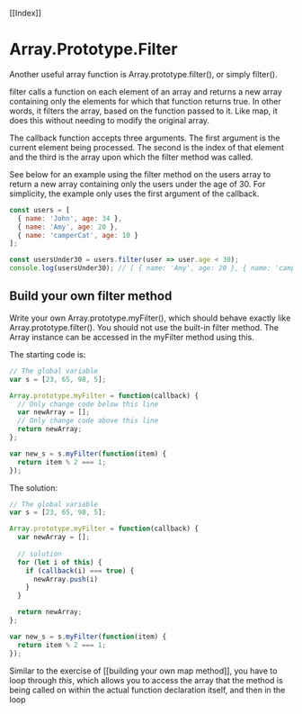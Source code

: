 [[Index]]

# Array.Prototype.Filter
Another useful array function is Array.prototype.filter(), or simply filter().

filter calls a function on each element of an array and returns a new array containing only the elements for which that function returns true. In other words, it filters the array, based on the function passed to it. Like map, it does this without needing to modify the original array.

The callback function accepts three arguments. The first argument is the current element being processed. The second is the index of that element and the third is the array upon which the filter method was called.

See below for an example using the filter method on the users array to return a new array containing only the users under the age of 30. For simplicity, the example only uses the first argument of the callback.

```js
const users = [
  { name: 'John', age: 34 },
  { name: 'Amy', age: 20 },
  { name: 'camperCat', age: 10 }
];

const usersUnder30 = users.filter(user => user.age < 30);
console.log(usersUnder30); // [ { name: 'Amy', age: 20 }, { name: 'camperCat', age: 10 } ]
```

## Build your own filter method

Write your own Array.prototype.myFilter(), which should behave exactly like Array.prototype.filter(). You should not use the built-in filter method. The Array instance can be accessed in the myFilter method using this.

The starting code is:
```js
// The global variable
var s = [23, 65, 98, 5];

Array.prototype.myFilter = function(callback) {
  // Only change code below this line
  var newArray = [];
  // Only change code above this line
  return newArray;
};

var new_s = s.myFilter(function(item) {
  return item % 2 === 1;
});
```

The solution:
```js
// The global variable
var s = [23, 65, 98, 5];

Array.prototype.myFilter = function(callback) {
  var newArray = [];
  
  // solution
  for (let i of this) {
    if (callback(i) === true) {
      newArray.push(i)
    }
  }

  return newArray;
};

var new_s = s.myFilter(function(item) {
  return item % 2 === 1;
});
```

Similar to the exercise of [[building your own map method]], you have to loop through *this*, which allows you to access the array that the method is being called on within the actual function declaration itself, and then in the loop 